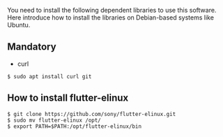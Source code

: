 You need to install the following dependent libraries to use this software. Here introduce how to install the libraries on Debian-based systems like Ubuntu.

## Mandatory
- curl

```Shell
$ sudo apt install curl git
```

## How to install flutter-elinux
```Shell
$ git clone https://github.com/sony/flutter-elinux.git
$ sudo mv flutter-elinux /opt/
$ export PATH=$PATH:/opt/flutter-elinux/bin
```
